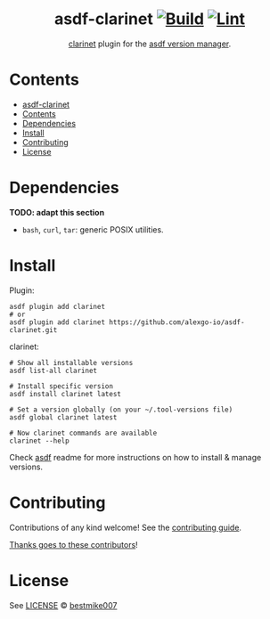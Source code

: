 <div align="center">

# asdf-clarinet [![Build](https://github.com/bestmike007/asdf-clarinet/actions/workflows/build.yml/badge.svg)](https://github.com/bestmike007/asdf-clarinet/actions/workflows/build.yml) [![Lint](https://github.com/bestmike007/asdf-clarinet/actions/workflows/lint.yml/badge.svg)](https://github.com/bestmike007/asdf-clarinet/actions/workflows/lint.yml)

[clarinet](https://github.com/alexgo-io/asdf-clarinet) plugin for the [asdf version manager](https://asdf-vm.com).

</div>

# Contents

- [asdf-clarinet  ](#asdf-clarinet--)
- [Contents](#contents)
- [Dependencies](#dependencies)
- [Install](#install)
- [Contributing](#contributing)
- [License](#license)

# Dependencies

**TODO: adapt this section**

- `bash`, `curl`, `tar`: generic POSIX utilities.

# Install

Plugin:

```shell
asdf plugin add clarinet
# or
asdf plugin add clarinet https://github.com/alexgo-io/asdf-clarinet.git
```

clarinet:

```shell
# Show all installable versions
asdf list-all clarinet

# Install specific version
asdf install clarinet latest

# Set a version globally (on your ~/.tool-versions file)
asdf global clarinet latest

# Now clarinet commands are available
clarinet --help
```

Check [asdf](https://github.com/asdf-vm/asdf) readme for more instructions on how to
install & manage versions.

# Contributing

Contributions of any kind welcome! See the [contributing guide](contributing.md).

[Thanks goes to these contributors](https://github.com/bestmike007/asdf-clarinet/graphs/contributors)!

# License

See [LICENSE](LICENSE) © [bestmike007](https://github.com/bestmike007/)

